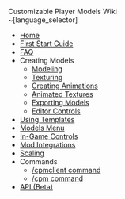Customizable Player Models Wiki  
~[language_selector]
* [Home](https://github.com/tom5454/CustomPlayerModels/wiki)
* [First Start Guide](https://github.com/tom5454/CustomPlayerModels/wiki/FirstStartGuide)
* [FAQ](https://github.com/tom5454/CustomPlayerModels/wiki/FAQ)
* Creating Models
  * [Modeling](https://github.com/tom5454/CustomPlayerModels/wiki/Modelling)
  * [Texturing](https://github.com/tom5454/CustomPlayerModels/wiki/Texturing)
  * [Creating Animations](https://github.com/tom5454/CustomPlayerModels/wiki/Animations)
  * [Animated Textures](https://github.com/tom5454/CustomPlayerModels/wiki/Animated-Textures)
  * [Exporting Models](https://github.com/tom5454/CustomPlayerModels/wiki/Exporting)
  * [Editor Controls](https://github.com/tom5454/CustomPlayerModels/wiki/Controls#editor-controls)
* [Using Templates](https://github.com/tom5454/CustomPlayerModels/wiki/Templates)
* [Models Menu](https://github.com/tom5454/CustomPlayerModels/wiki/Models-Menu)
* [In-Game Controls](https://github.com/tom5454/CustomPlayerModels/wiki/Controls#in-game-controls-keybindings)
* [Mod Integrations](https://github.com/tom5454/CustomPlayerModels/wiki/Mod-Integrations)
* [Scaling](https://github.com/tom5454/CustomPlayerModels/wiki/Scaling)
* Commands
  * [/cpmclient command](https://github.com/tom5454/CustomPlayerModels/wiki/The--cpmclient-command)
  * [/cpm command](https://github.com/tom5454/CustomPlayerModels/wiki/The--cpm-command)
* [API (Beta)](https://github.com/tom5454/CustomPlayerModels/wiki/API-documentation)

